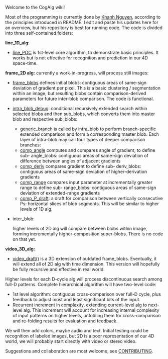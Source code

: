Welcome to the CogAlg wiki!

Most of the programming is currently done by [Khanh Nguyen](https://github.com/khanh93vn/CogAlg), according to the principles introduced in README. I edit and paste his updates here for an overview, but his repository is best for running code. The code is divided into three self-contained folders:

**line_1D_alg:**

- [line_POC](https://github.com/boris-kz/CogAlg/blob/master/line_1D_alg/line_POC.py) is 1st-level core algorithm, to demonstrate basic principles. It works but is not effective for recognition and prediction in our 4D space-time.

**frame_2D alg:** currently a work-in-progress, will process still images:

- [frame_blobs](https://github.com/boris-kz/CogAlg/blob/master/frame_2D_alg/frame_blobs.py) defines initial blobs: contiguous areas of same-sign deviation of gradient per pixel. This is a basic clustering / segmentation within an image, but resulting blobs contain comparison-derived parameters for future inter-blob comparison. The code is functional.

- [intra_blob_debug](https://github.com/boris-kz/CogAlg/tree/master/frame_2D_alg/intra_blob_debug): conditional recursively extended search within selected blobs and then sub_blobs, which converts them into master blob and respective sub_blobs:

  - [generic_branch](https://github.com/boris-kz/CogAlg/blob/master/frame_2D_alg/generic_branch.py) is called by intra_blob to perform branch-specific extended comparison and form a corresponding master blob. Each layer of intra-blob may call four types of deeper comparison branches:
  - [comp_angle](https://github.com/boris-kz/CogAlg/blob/master/frame_2D_alg/comp_angle.py) computes and compares angle of gradient, to define sub- angle_blobs: contiguous areas of same-sign deviation of difference between angles of adjacent gradients
  - [comp_deriv](https://github.com/boris-kz/CogAlg/blob/master/frame_2D_alg/comp_deriv.py) compares gradient to define sub- deriv_blobs: contiguous areas of same-sign deviation of higher-derivation gradients
  - [comp_range](https://github.com/boris-kz/CogAlg/blob/master/frame_2D_alg/comp_range.py) compares input parameter at incrementally greater range to define sub- range_blobs: contiguous areas of same-sign deviation of extended-range gradients
  - [comp_P_draft](https://github.com/boris-kz/CogAlg/blob/master/frame_2D_alg/comp_P_draft.py): a draft for comparison between vertically consecutive Ps: horizontal slices of blob segments. This will be similar to higher levels of 1D alg.

- inter_blob:

  higher levels of 2D alg will compare between blobs within image, forming incrementally higher-composition super-blobs. There is no code on that yet.
  
**video_3D_alg:**

- [video_draft()](https://github.com/boris-kz/CogAlg/blob/master/video_3D_alg/video_draft.py) is a 3D extension of outdated frame_blobs. Eventually, it will extend all of 2D alg with time dimension. This version will hopefully be fully recursive and effective in real world.

Higher levels for each D-cycle alg will process discontinuous search among full-D patterns.
Complete hierarchical algorithm will have two-level code: 
- 1st level algorithm: contiguous cross-comparison over full-D cycle, plus feedback to adjust most and least significant bits of the input. 
- Recurrent increment in complexity, extending current-level alg to next-level alg. This increment will account for increasing internal complexity of input patterns on higher levels, unfolding them for cross-comparison and re-folding results for evaluation and feedback. 

We will then add colors, maybe audio and text. Initial testing could be recognition of labeled images, but 2D is a poor representation of our 4D world, we will probably start directly with video or stereo video.

Suggestions and collaboration are most welcome, see [CONTRIBUTING](https://github.com/boris-kz/CogAlg/blob/master/CONTRIBUTING.md).